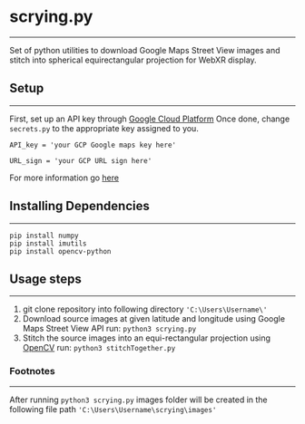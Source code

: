 # scrying.py
-------------------------
Set of python utilities to download Google Maps Street View images and stitch into spherical equirectangular projection for WebXR display.

## Setup
-------------------------
First, set up an API key through [Google Cloud Platform](https://cloud.google.com/api-keys/docs/get-started-api-keys)
Once done, change `secrets.py` to the appropriate key assigned to you.

```
API_key = 'your GCP Google maps key here'

URL_sign = 'your GCP URL sign here'
```

For more information go [here](https://cloud.google.com/api-keys/docs/create-manage-api-keys)


## Installing Dependencies
-------------------------

```
pip install numpy
pip install imutils
pip install opencv-python
```

## Usage steps
-------------------------
1. git clone repository into following directory ```'C:\Users\Username\'``` 
2. Download source images at given latitude and longitude using Google Maps Street View API run:
```python3 scrying.py```
3. Stitch the source images into an equi-rectangular projection using [OpenCV](https://pypi.org/project/opencv-python/) run:
```python3 stitchTogether.py```

### Footnotes
-------------------------
After running ```python3 scrying.py``` images folder will be created in the following file path ```'C:\Users\Username\scrying\images'```
